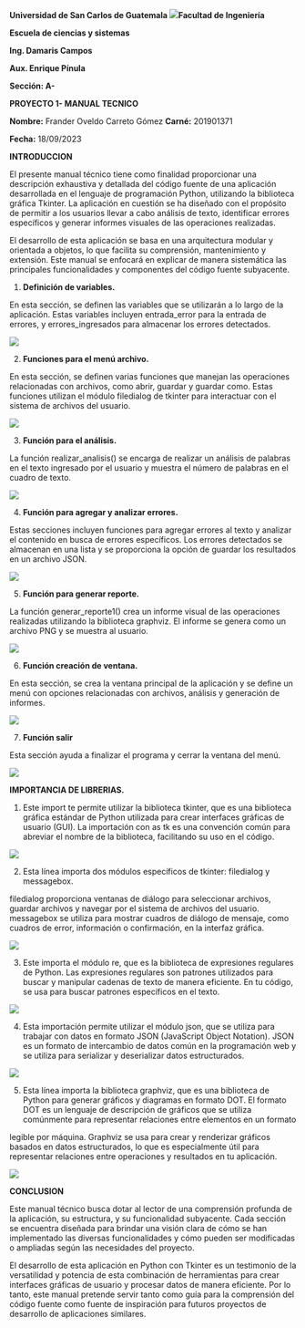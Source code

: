 ﻿**Universidad de San Carlos de Guatemala  ![](Aspose.Words.d58b9121-1105-426c-acfe-e1d86c628bef.001.png)Facultad de Ingeniería**  

**Escuela de ciencias y sistemas**  

**Ing. Damaris Campos**   

**Aux. Enrique Pínula**  

**Sección:  A-**  

**PROYECTO 1- MANUAL TECNICO** 

**Nombre:** Frander Oveldo Carreto Gómez **Carné:** 201901371 

**Fecha:** 18/09/2023 

**INTRODUCCION** 

El presente manual técnico tiene como finalidad proporcionar una descripción exhaustiva y detallada del código fuente de una aplicación desarrollada en el lenguaje de programación Python, utilizando la biblioteca gráfica Tkinter. La aplicación en cuestión se ha diseñado con el propósito de permitir a los usuarios llevar a cabo análisis de texto, identificar errores específicos y generar informes visuales de las operaciones realizadas. 

El desarrollo de esta aplicación se basa en una arquitectura modular y orientada a objetos, lo que facilita su comprensión, mantenimiento y extensión. Este manual se enfocará en explicar de manera sistemática las principales funcionalidades y componentes del código fuente subyacente. 

1. **Definición de variables.** 

En esta sección, se definen las variables que se utilizarán a lo largo de la aplicación. Estas variables incluyen entrada\_error para la entrada de errores, y errores\_ingresados para almacenar los errores detectados. 

![](Aspose.Words.d58b9121-1105-426c-acfe-e1d86c628bef.002.png)

2. **Funciones para el menú archivo.** 

En esta sección, se definen varias funciones que manejan las operaciones relacionadas con archivos, como abrir, guardar y guardar como. Estas funciones utilizan el módulo filedialog de tkinter para interactuar con el sistema de archivos del usuario. 

![](Aspose.Words.d58b9121-1105-426c-acfe-e1d86c628bef.003.png)

3. **Función para el análisis.** 

La función realizar\_analisis() se encarga de realizar un análisis de palabras en el texto ingresado por el usuario y muestra el número de palabras en el cuadro de texto. 

![](Aspose.Words.d58b9121-1105-426c-acfe-e1d86c628bef.004.png)

4. **Función para agregar y analizar errores.** 

Estas secciones incluyen funciones para agregar errores al texto y analizar el contenido en busca de errores específicos. Los errores detectados se almacenan en una lista y se proporciona la opción de guardar los resultados en un archivo JSON. 

![](Aspose.Words.d58b9121-1105-426c-acfe-e1d86c628bef.005.png)

5. **Función para generar reporte.** 

La función generar\_reporte1() crea un informe visual de las operaciones realizadas utilizando la biblioteca graphviz. El informe se genera como un archivo PNG y se muestra al usuario. 

![](Aspose.Words.d58b9121-1105-426c-acfe-e1d86c628bef.006.png)

6. **Función creación de ventana.** 

En esta sección, se crea la ventana principal de la aplicación y se define un menú con opciones relacionadas con archivos, análisis y generación de informes. 

![](Aspose.Words.d58b9121-1105-426c-acfe-e1d86c628bef.007.png)

7. **Función salir** 

Esta sección ayuda a finalizar el programa y cerrar la ventana del menú. 

![](Aspose.Words.d58b9121-1105-426c-acfe-e1d86c628bef.008.png)

**IMPORTANCIA DE LIBRERIAS.** 

1. Este import te permite utilizar la biblioteca tkinter, que es una biblioteca gráfica estándar de Python utilizada para crear interfaces gráficas de usuario (GUI). La importación con as tk es una convención común para abreviar el nombre de la biblioteca, facilitando su uso en el código. 

![](Aspose.Words.d58b9121-1105-426c-acfe-e1d86c628bef.009.png)

2. Esta línea importa dos módulos específicos de tkinter: filedialog y messagebox. 

filedialog proporciona ventanas de diálogo para seleccionar archivos, guardar archivos y navegar por el sistema de archivos del usuario. messagebox se utiliza para mostrar cuadros de diálogo de mensaje, como cuadros de error, información o confirmación, en la interfaz gráfica. 

![](Aspose.Words.d58b9121-1105-426c-acfe-e1d86c628bef.010.png)

3. Este importa el módulo re, que es la biblioteca de expresiones regulares de Python. Las expresiones regulares son patrones utilizados para buscar y manipular cadenas de texto de manera eficiente. En tu código, se usa para buscar patrones específicos en el texto. 

![](Aspose.Words.d58b9121-1105-426c-acfe-e1d86c628bef.011.png)

4. Esta importación permite utilizar el módulo json, que se utiliza para trabajar con datos en formato JSON (JavaScript Object Notation). JSON es un formato de intercambio de datos común en la programación web y se utiliza para serializar y deserializar datos estructurados. 

![](Aspose.Words.d58b9121-1105-426c-acfe-e1d86c628bef.012.png)

5. Esta línea importa la biblioteca graphviz, que es una biblioteca de Python para generar gráficos y diagramas en formato DOT. El formato DOT es un lenguaje de descripción de gráficos que se utiliza comúnmente para representar relaciones entre elementos en un formato 

legible por máquina. Graphviz se usa para crear y renderizar gráficos basados en datos estructurados, lo que es especialmente útil para representar relaciones entre operaciones y resultados en tu aplicación. 

![](Aspose.Words.d58b9121-1105-426c-acfe-e1d86c628bef.013.png)

**CONCLUSION**

Este manual técnico busca dotar al lector de una comprensión profunda de la aplicación, su estructura, y su funcionalidad subyacente. Cada sección se encuentra diseñada para brindar una visión clara de cómo se han implementado las diversas funcionalidades y cómo pueden ser modificadas o ampliadas según las necesidades del proyecto. 

El desarrollo de esta aplicación en Python con Tkinter es un testimonio de la versatilidad y potencia de esta combinación de herramientas para crear interfaces gráficas de usuario y procesar datos de manera eficiente. Por lo tanto, este manual pretende servir tanto como guía para la comprensión del código fuente como fuente de inspiración para futuros proyectos de desarrollo de aplicaciones similares. 
